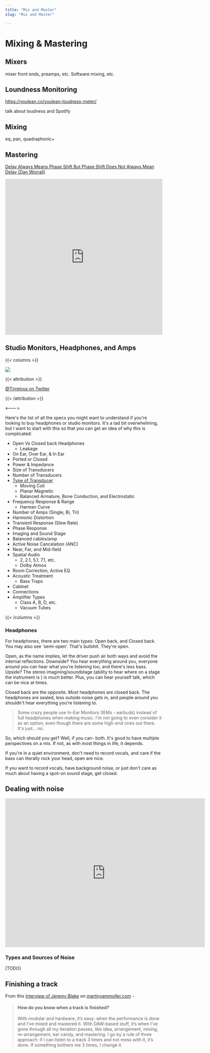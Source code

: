 ```yaml
---
title: "Mix and Master"
slug: "Mix and Master"

---
```


# Mixing & Mastering

## Mixers

mixer front ends, preamps, etc. Software mixing, etc.

## Loundness Monitoring

https://youlean.co/youlean-loudness-meter/

talk about loudness and Spotify

## Mixing

eq, pan, quadraphonic+

## Mastering

[Delay Always Means Phase Shift But Phase Shift Does Not Always Mean Delay (Dan Worrall)](https://youtu.be/H3ZyaXgTqjM)

<iframe width="100%" height="500" src="https://www.youtube.com/embed/s6Bo9VN4z3w" frameborder="0" allow="accelerometer; autoplay; clipboard-write; encrypted-media; gyroscope; picture-in-picture" allowfullscreen></iframe>

## Studio Monitors, Headphones, and Amps

{{< columns >}}

![](https://pbs.twimg.com/media/Dzobc0wWoAAQuJ8?format=jpg&name=large)

{{< attribution >}}

[@Tirrelous on Twitter](https://twitter.com/Tirrelous/status/1097219650868396032/photo/1)

{{< /attribution >}}

<--->

Here's the list of all the specs you might want to understand if you're looking to buy headphones or studio monitors. It's a tad bit overwhelming, but I want to start with this so that you can get an idea of why this is complicated:

* Open Vs Closed back Headphones
  * Leakage
* On Ear, Over Ear, & In Ear
* Ported or Closed
* Power & Impedance
* Size of Transducers
* Number of Transducers
* [Type of Transducer](https://www.headphonesty.com/2017/04/5-types-headphone-drivers-know/)
  * Moving Coil
  * Planar Magnetic
  * Balanced Armature, Bone Conduction, and Electrostatic
* Frequency Response & Range
  * Harman Curve
* Number of Amps (Single, Bi, Tri)
* Harmonic Distortion
* Transient Response (Slew Rate)
* Phase Response
* Imaging and Sound Stage
* Balanced cables/amp
* Active Noise Cancelation (ANC)
* Near, Far, and Mid-field
* Spatial Audio
  * 2, 2.1, 5.1, 7.1, etc.
  * Dolby Atmos
* Room Correction, Active EQ
* Acoustic Treatment
  * Bass Traps
* Cabinet
* Connections
* Amplifier Types
  * Class A, B, D, etc.
  * Vacuum Tubes

{{< /columns >}}

### Headphones

For headphones, there are two main types: Open back, and Closed back. You may also see 'semi-open'. That's bullshit. They're open.

Open, as the name implies, let the driver push air both ways and avoid the internal reflections. Downside? You hear everything around you, everyone around you can hear what you're listening too, and there's less bass. Upside? The stereo imagining/soundstage (ability to hear where on a stage the instrument is ) is much better. Plus, you can hear yourself talk, which can be nice at times.

Closed back are the opposite. *Most* headphones are closed back. The headphones are sealed, less outside noise gets in, and people around you shouldn't hear everything you're listening to.

> Some crazy people use In-Ear Monitors (IEMs - earbuds) instead of full headphones when making music. I'm not going to even consider it as an option, even though there are some high-end ones out there. It's just... no.

So, which should you get? Well, if you can- both. It's good to have multiple perspectives on a mix. If not, as with most things in life, it depends.

If you're in a quiet environment, don't need to record vocals, and care if the bass can literally rock your head, open are nice.

If you want to record vocals, have background noise, or just don't care as much about having a spot-on sound stage, get closed.

## Dealing with noise

<iframe id="reddit-embed" src="https://www.redditmedia.com/r/iiiiiiitttttttttttt/comments/o4kpj1/layer_one_first_always/?ref_source=embed&amp;ref=share&amp;embed=true&amp;theme=dark" sandbox="allow-scripts allow-same-origin allow-
popups" style="border: none;" height="477" width="640" scrolling="no"></iframe>

### Types and Sources of Noise

[TODO]

## Finishing a track

From this [Interview of Jeremy Blake](http://martinyammoller.com/9oddquestionsformusicgearjunkies/red-means-recording-jeremy-blake/) on [martinyammoller.com](http://martinyammoller.com) -

> #### **How do you know when a track is finished?**
>
> With modular and hardware, it’s easy: when the performance is done and I’ve mixed and mastered it. With DAW-based stuff, it’s when I’ve gone through all my iteration passes, like idea, arrangement, mixing, re-arrangement, ear candy, and mastering. I go by a rule of three approach: if I can listen to a track 3 times and not mess with it, it’s done. If something bothers me 3 times, I change it.